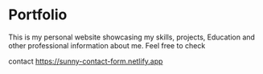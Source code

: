 # Portfolio
This is my personal website showcasing my skills, projects, Education and other professional information about me. Feel free to check

contact https://sunny-contact-form.netlify.app
